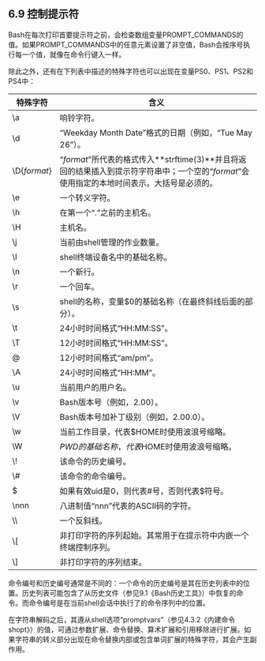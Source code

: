 ## 6.9 控制提示符

Bash在每次打印首要提示符之前，会检查数组变量PROMPT_COMMANDS的值。如果PROMPT_COMMANDS中的任意元素设置了非空值，Bash会按序号执行每一个值，就像在命令行键入一样。

除此之外，还有在下列表中描述的特殊字符也可以出现在变量PS0、PS1、PS2和PS4中：

特殊字符 | 含义
--- | ---
\a | 响铃字符。
\d | “Weekday Month Date”格式的日期（例如，“Tue May 26”）。
\D{*format*} | “*format*”所代表的格式传入**strftime(3)**并且将返回的结果插入到提示符字符串中；一个空的“*format*”会使用指定的本地时间表示。大括号是必须的。
\e | 一个转义字符。
\h | 在第一个“.”之前的主机名。
\H | 主机名。
\j | 当前由shell管理的作业数量。
\l | shell终端设备名中的基础名称。
\n | 一个新行。
\r | 一个回车。
\s | shell的名称，变量$0的基础名称（在最终斜线后面的部分）。
\t | 24小时时间格式“HH:MM:SS”。
\T | 12小时时间格式“HH:MM:SS”。
\@ | 12小时时间格式“am/pm”。
\A | 24小时时间格式“HH:MM”。
\u | 当前用户的用户名。
\v | Bash版本号（例如，2.00）。
\V | Bash版本号加补丁级别（例如，2.00.0）。
\w | 当前工作目录，代表$HOME时使用波浪号缩略。
\W | $PWD的基础名称，代表$HOME时使用波浪号缩略。
\\! | 该命令的历史编号。
\\# | 该命令的命令编号。
\$ | 如果有效uid是0，则代表#号，否则代表$符号。
\nnn | 八进制值“nnn”代表的ASCII码的字符。
\\\\ | 一个反斜线。
\\[ | 非打印字符的序列起始。其常用于在提示符中内嵌一个终端控制序列。
\\] | 非打印字符的序列结束。

命令编号和历史编号通常是不同的：一个命令的历史编号是其在历史列表中的位置。历史列表可能包含了从历史文件（参见9.1《Bash历史工具》）中恢复的命令。而命令编号是在当前shell会话中执行了的命令序列中的位置。

在字符串解码之后，其遵从shell选项“promptvars”（参见4.3.2《内建命令shopt》）的值，可通过参数扩展、命令替换、算术扩展和引用移除进行扩展。如果字符串的转义部分出现在命令替换内部或包含单词扩展的特殊字符，其会产生副作用。